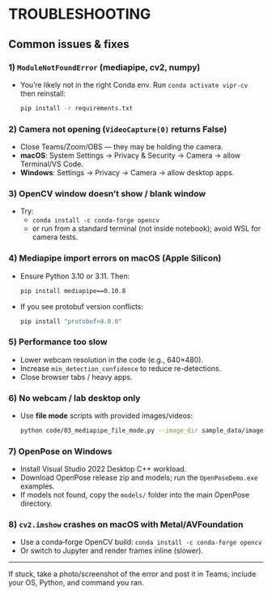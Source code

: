 # TROUBLESHOOTING

## Common issues & fixes

### 1) `ModuleNotFoundError` (mediapipe, cv2, numpy)
- You’re likely not in the right Conda env. Run `conda activate vipr-cv` then reinstall:
  ```bash
  pip install -r requirements.txt
  ```

### 2) Camera not opening (`VideoCapture(0)` returns False)
- Close Teams/Zoom/OBS — they may be holding the camera.
- **macOS**: System Settings → Privacy & Security → Camera → allow Terminal/VS Code.
- **Windows**: Settings → Privacy → Camera → allow desktop apps.

### 3) OpenCV window doesn’t show / blank window
- Try:
  - `conda install -c conda-forge opencv`
  - or run from a standard terminal (not inside notebook); avoid WSL for camera tests.

### 4) Mediapipe import errors on macOS (Apple Silicon)
- Ensure Python 3.10 or 3.11. Then:
  ```bash
  pip install mediapipe==0.10.8
  ```
- If you see protobuf version conflicts:
  ```bash
  pip install "protobuf<4.0.0"
  ```

### 5) Performance too slow
- Lower webcam resolution in the code (e.g., 640×480).
- Increase `min_detection_confidence` to reduce re-detections.
- Close browser tabs / heavy apps.

### 6) No webcam / lab desktop only
- Use **file mode** scripts with provided images/videos:
  ```bash
  python code/03_mediapipe_file_mode.py --image_dir sample_data/images --save
  ```

### 7) OpenPose on Windows
- Install Visual Studio 2022 Desktop C++ workload.
- Download OpenPose release zip and models; run the `OpenPoseDemo.exe` examples.
- If models not found, copy the `models/` folder into the main OpenPose directory.

### 8) `cv2.imshow` crashes on macOS with Metal/AVFoundation
- Use a conda‑forge OpenCV build: `conda install -c conda-forge opencv`
- Or switch to Jupyter and render frames inline (slower).

---
If stuck, take a photo/screenshot of the error and post it in Teams; include your OS, Python, and command you ran.

